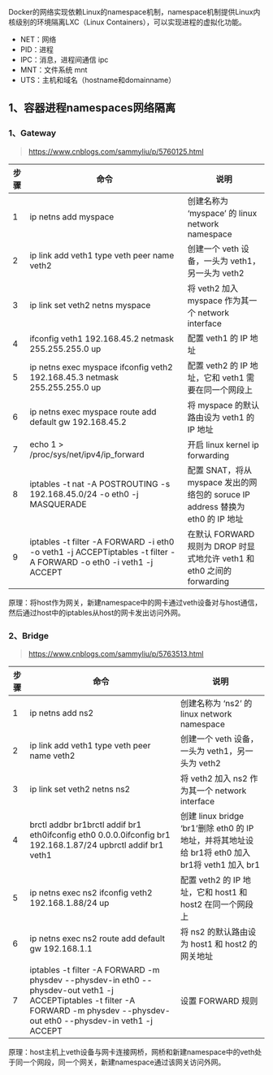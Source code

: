 Docker的网络实现依赖Linux的namespace机制，namespace机制提供Linux内核级别的环境隔离LXC（Linux Containers），可以实现进程的虚拟化功能。



- NET：网络
- PID：进程
- IPC：消息，进程间通信 ipc
- MNT：文件系统 mnt
- UTS：主机和域名（hostname和domainname） 



## 1、容器进程namespaces网络隔离

### 1、Gateway

> https://www.cnblogs.com/sammyliu/p/5760125.html



| 步骤 | **命令**                                                     | **说明**                                                     |
| ---- | ------------------------------------------------------------ | ------------------------------------------------------------ |
| 1    | ip netns add myspace                                         | 创建名称为 ‘myspace’ 的 linux network namespace              |
| 2    | ip link add veth1 type veth peer name veth2                  | 创建一个 veth 设备，一头为 veth1，另一头为 veth2             |
| 3    | ip link set veth2 netns myspace                              | 将 veth2 加入 myspace 作为其一个 network interface           |
| 4    | ifconfig veth1 192.168.45.2 netmask 255.255.255.0 up         | 配置 veth1 的 IP 地址                                        |
| 5    | ip netns exec myspace ifconfig veth2 192.168.45.3 netmask 255.255.255.0 up | 配置 veth2 的 IP 地址，它和 veth1 需要在同一个网段上         |
| 6    | ip netns exec myspace route add default gw 192.168.45.2      | 将 myspace 的默认路由设为 veth1 的 IP 地址                   |
| 7    | echo 1 > /proc/sys/net/ipv4/ip_forward                       | 开启 linux kernel ip forwarding                              |
| 8    | iptables -t nat -A POSTROUTING -s 192.168.45.0/24 -o eth0 -j MASQUERADE | 配置 SNAT，将从 myspace 发出的网络包的 soruce IP address 替换为 eth0 的 IP 地址 |
| 9    | iptables -t filter -A FORWARD -i eth0 -o veth1 -j ACCEPTiptables -t filter -A FORWARD -o eth0 -i veth1 -j ACCEPT | 在默认 FORWARD 规则为 DROP 时显式地允许 veth1 和 eth0 之间的 forwarding |



原理：将host作为网关，新建namespace中的网卡通过veth设备对与host通信，然后通过host中的iptables从host的网卡发出访问外网。



### 2、Bridge

> https://www.cnblogs.com/sammyliu/p/5763513.html



| 步骤 | **命令**                                                     | **说明**                                                     |
| ---- | ------------------------------------------------------------ | ------------------------------------------------------------ |
| 1    | ip netns add ns2                                             | 创建名称为 ‘ns2’ 的 linux network namespace                  |
| 2    | ip link add veth1 type veth peer name veth2                  | 创建一个 veth 设备，一头为 veth1，另一头为 veth2             |
| 3    | ip link set veth2 netns ns2                                  | 将 veth2 加入 ns2 作为其一个 network interface               |
| 4    | brctl addbr br1brctl addif br1 eth0ifconfig eth0 0.0.0.0ifconfig br1 192.168.1.87/24 upbrctl addif br1 veth1 | 创建 linux bridge ‘br1’删除 eth0 的 IP 地址，并将其地址设给 br1将 eth0 加入 br1将 veth1 加入 br1 |
| 5    | ip netns exec ns2 ifconfig veth2 192.168.1.88/24 up          | 配置 veth2 的 IP 地址，它和 host1 和 host2 在同一个网段上    |
| 6    | ip netns exec ns2 route add default gw 192.168.1.1           | 将 ns2 的默认路由设为 host1 和 host2 的网关地址              |
| 7    | iptables -t filter  -A FORWARD -m physdev --physdev-in eth0 --physdev-out veth1 -j ACCEPTiptables -t filter  -A FORWARD -m physdev --physdev-out eth0 --physdev-in veth1 -j ACCEPT | 设置 FORWARD 规则                                            |



原理：host主机上veth设备与网卡连接网桥，网桥和新建namespace中的veth处于同一个网段，同一个网关，新建namespace通过该网关访问外网。

